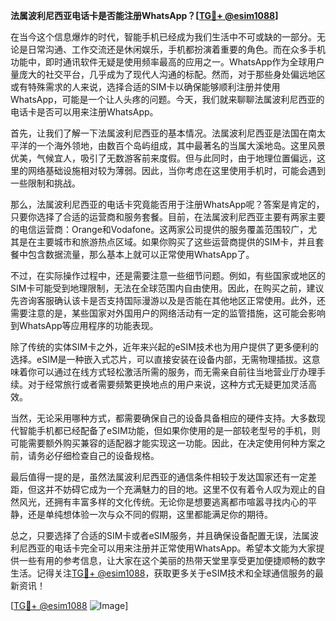 **法属波利尼西亚电话卡是否能注册WhatsApp？[[TG💪+ @esim1088](https://t.me/s/esim1088)]**

在当今这个信息爆炸的时代，智能手机已经成为我们生活中不可或缺的一部分。无论是日常沟通、工作交流还是休闲娱乐，手机都扮演着重要的角色。而在众多手机功能中，即时通讯软件无疑是使用频率最高的应用之一。WhatsApp作为全球用户量庞大的社交平台，几乎成为了现代人沟通的标配。然而，对于那些身处偏远地区或有特殊需求的人来说，选择合适的SIM卡以确保能够顺利注册并使用WhatsApp，可能是一个让人头疼的问题。今天，我们就来聊聊法属波利尼西亚的电话卡是否可以用来注册WhatsApp。

首先，让我们了解一下法属波利尼西亚的基本情况。法属波利尼西亚是法国在南太平洋的一个海外领地，由数百个岛屿组成，其中最著名的当属大溪地岛。这里风景优美，气候宜人，吸引了无数游客前来度假。但与此同时，由于地理位置偏远，这里的网络基础设施相对较为薄弱。因此，当你考虑在这里使用手机时，可能会遇到一些限制和挑战。

那么，法属波利尼西亚的电话卡究竟能否用于注册WhatsApp呢？答案是肯定的，只要你选择了合适的运营商和服务套餐。目前，在法属波利尼西亚主要有两家主要的电信运营商：Orange和Vodafone。这两家公司提供的服务覆盖范围较广，尤其是在主要城市和旅游热点区域。如果你购买了这些运营商提供的SIM卡，并且套餐中包含数据流量，那么基本上就可以正常使用WhatsApp了。

不过，在实际操作过程中，还是需要注意一些细节问题。例如，有些国家或地区的SIM卡可能受到地理限制，无法在全球范围内自由使用。因此，在购买之前，建议先咨询客服确认该卡是否支持国际漫游以及是否能在其他地区正常使用。此外，还需要注意的是，某些国家对外国用户的网络活动有一定的监管措施，这可能会影响到WhatsApp等应用程序的功能表现。

除了传统的实体SIM卡之外，近年来兴起的eSIM技术也为用户提供了更多便利的选择。eSIM是一种嵌入式芯片，可以直接安装在设备内部，无需物理插拔。这意味着你可以通过在线方式轻松激活所需的服务，而无需亲自前往当地营业厅办理手续。对于经常旅行或者需要频繁更换地点的用户来说，这种方式无疑更加灵活高效。

当然，无论采用哪种方式，都需要确保自己的设备具备相应的硬件支持。大多数现代智能手机都已经配备了eSIM功能，但如果你使用的是一部较老型号的手机，则可能需要额外购买兼容的适配器才能实现这一功能。因此，在决定使用何种方案之前，请务必仔细检查自己的设备规格。

最后值得一提的是，虽然法属波利尼西亚的通信条件相较于发达国家还有一定差距，但这并不妨碍它成为一个充满魅力的目的地。这里不仅有着令人叹为观止的自然风光，还拥有丰富多样的文化传统。无论你是想要逃离都市喧嚣寻找内心的平静，还是单纯想体验一次与众不同的假期，这里都能满足你的期待。

总之，只要选择了合适的SIM卡或者eSIM服务，并且确保设备配置无误，法属波利尼西亚的电话卡完全可以用来注册并正常使用WhatsApp。希望本文能为大家提供一些有用的参考信息，让大家在这个美丽的热带天堂里享受更加便捷顺畅的数字生活。记得关注[TG💪+ @esim1088](https://t.me/s/esim1088)，获取更多关于eSIM技术和全球通信服务的最新资讯！

[[TG💪+ @esim1088](https://t.me/s/esim1088) ![Image](https://i.postimg.cc/4NQfJmqS/Snipaste-2025-05-13-00-14-12.png)]